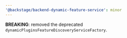 ```yaml
---
'@backstage/backend-dynamic-feature-service': minor
---
```


**BREAKING**: removed the deprecated `dynamicPluginsFeatureDiscoveryServiceFactory`.
